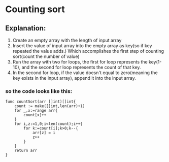 # Counting sort





##  Explanation:
1. Create an empty array with the length of input array
2. Insert the value of input array into the empty array as key(so if key repeated the value adds.) Which accomplishes the first step of counting sort(count the number of value)
3. Run the array with two for loops, the first for loop represents the key(1-10), and the second for loop represents the count of that key.
4. In the second for loop, if the value doesn't equal to zero(meaning the key exists in the input array), append it into the input array.

### so the code looks like this:
```
func countSort(arr []int)[]int{
    count := make([]int,len(arr)+1)
    for _,x:=range arr{
        count[x]++
    }
    for i,z:=1,0;i<len(count);i++{
        for k:=count[i];k>0;k--{
            arr[z] = i
            z++
        }
    }
    return arr
}
```